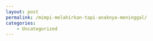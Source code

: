 ```yaml
---
layout: post
permalink: /mimpi-melahirkan-tapi-anaknya-meninggal/
categories:
    - Uncategorized
---
```


